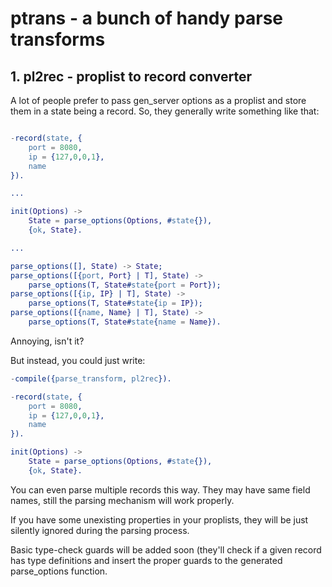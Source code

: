 ptrans - a bunch of handy parse transforms
==========================================

<h2>1. pl2rec - proplist to record converter</h2>

A lot of people prefer to pass gen_server options as a proplist and store them in a state being a record. So, they generally write something like that:

```erlang

-record(state, {
    port = 8080,
    ip = {127,0,0,1},
    name
}).

...

init(Options) ->
    State = parse_options(Options, #state{}),
    {ok, State}.

...

parse_options([], State) -> State;
parse_options([{port, Port} | T], State) ->
    parse_options(T, State#state{port = Port});
parse_options([{ip, IP} | T], State) ->
    parse_options(T, State#state{ip = IP});
parse_options([{name, Name} | T], State) ->
    parse_options(T, State#state{name = Name}).

```

Annoying, isn't it?

But instead, you could just write:

```erlang
-compile({parse_transform, pl2rec}).

-record(state, {
    port = 8080,
    ip = {127,0,0,1},
    name
}).

init(Options) ->
    State = parse_options(Options, #state{}),
    {ok, State}.
```

You can even parse multiple records this way. They may have same field names, still the parsing mechanism will work properly.

If you have some unexisting properties in your proplists, they will be just silently ignored during the parsing process.

Basic type-check guards will be added soon (they'll check if a given record has type definitions and insert the proper guards to the generated parse_options function.
